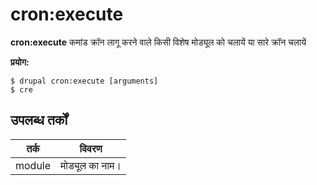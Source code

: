 # cron:execute
**cron:execute** कमांड क्रॉन लागू करने वाले किसी विशेष मोड्यूल को चलायें या सारे क्रॉन चलायें

**प्रयोग:**
```
$ drupal cron:execute [arguments] 
$ cre  
```

## उपलब्ध तर्कों
तर्क | विवरण
---------|-------------
module | मोड्यूल का नाम।
